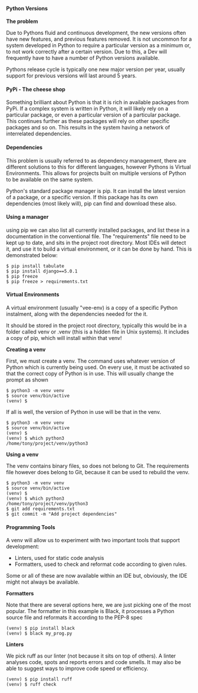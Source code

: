 #### Python Versions
**The problem**

Due to Pythons fluid and continuous development, the new versions often have new features, and previous features removed. It is not uncommon for a system developed in Python to require a particular version as a minimum or, to not work correctly after a certain version. Due to this, a Dev will frequently have to have a number of Python versions available.

Pythons release cycle is typically one new major version per year, usually support for previous versions will last around 5 years.


#### PyPi - The cheese shop

Something brilliant about Python is that it is rich in available packages from PyPi. If a complex system is written in Python, it will likely rely on a particular package, or even a particular version of a particular package. This continues further as these packages will rely on other specific packages and so on. This results in the system having a network of interrelated dependencies.


#### Dependencies

This problem is usually referred to as dependency management, there are different solutions to this for different languages, however Pythons is Virtual Environments. This allows for projects built on multiple versions of Python to be available on the same system.

Python's standard package manager is pip. It can install the latest version of a package, or a specific version. If this package has its own dependencies (most likely will), pip can find and download these also.


#### Using a manager

using pip we can also list all currently installed packages, and list these in a documentation in the conventional file. The "requirements" file need to be kept up to date, and sits in the project root directory. Most IDEs will detect it, and use it to build a virtual environment, or it can be done by hand. This is demonstrated below:

	$ pip install tabulate
	$ pip install django==5.0.1
	$ pip freeze
	$ pip freeze > requirements.txt


#### Virtual Environments

A virtual environment (usually "vee-env) is a copy of a specific Python instalment, along with the dependencies needed for the it.

It should be stored in the project root directory, typically this would be in a folder called venv or .venv (this is a hidden file in Unix systems). It includes a copy of pip, which will install within that venv!

**Creating a venv**

First, we must create a venv. The command uses whatever version of Python which is currently being used. On every use, it must be activated so that the correct copy of Python is in use. This will usually change the prompt as shown

	$ python3 -m venv venv
	$ source venv/bin/active 
	(venv) $

If all is well, the version of Python in use will be that in the venv.

	$ python3 -m venv venv
	$ source venv/bin/active 
	(venv) $
	(venv) $ which python3
	/home/tony/project/venv/python3


**Using a venv**

The venv contains binary files, so does not belong to Git. The requirements file however does belong to Git, because it can be used to rebuild the venv.

	$ python3 -m venv venv
	$ source venv/bin/active 
	(venv) $
	(venv) $ which python3
	/home/tony/project/venv/python3
	$ git add requirements.txt
	$ git commit -m "Add project dependencies"


#### Programming Tools

A venv will allow us to experiment with two important tools that support development:

- Linters, used for static code analysis
- Formatters, used to check and reformat code according to given rules.

Some or all of these are now available within an IDE but, obviously, the IDE might not always be available.


**Formatters**

Note that there are several options here, we are just picking one of the most popular. The formatter in this example is Black, it processes a Python source file and reformats it according to the PEP-8 spec

	(venv) $ pip install black 
	(venv) $ black my_prog.py


**Linters**

We pick ruff as our linter (not because it sits on top of others). A linter analyses code, spots and reports errors and code smells. It may also be able to suggest ways to improve code speed or efficiency.

	(venv) $ pip install ruff 
	(venv) $ ruff check 